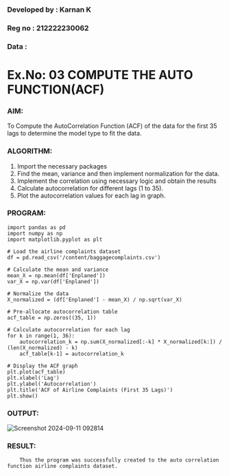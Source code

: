 ### Developed by : Karnan K
### Reg no : 212222230062
### Data :
# Ex.No: 03   COMPUTE THE AUTO FUNCTION(ACF)

### AIM:
To Compute the AutoCorrelation Function (ACF) of the data for the first 35 lags to determine the model
type to fit the data.
### ALGORITHM:
1. Import the necessary packages
2. Find the mean, variance and then implement normalization for the data.
3. Implement the correlation using necessary logic and obtain the results
4. Calculate autocorrelation for different lags (1 to 35).
5. Plot the autocorrelation values for each lag in graph.
### PROGRAM:
```
import pandas as pd
import numpy as np
import matplotlib.pyplot as plt

# Load the airline complaints dataset
df = pd.read_csv('/content/baggagecomplaints.csv')

# Calculate the mean and variance
mean_X = np.mean(df['Enplaned'])
var_X = np.var(df['Enplaned'])

# Normalize the data
X_normalized = (df['Enplaned'] - mean_X) / np.sqrt(var_X)

# Pre-allocate autocorrelation table
acf_table = np.zeros((35, 1))

# Calculate autocorrelation for each lag
for k in range(1, 36):
    autocorrelation_k = np.sum(X_normalized[:-k] * X_normalized[k:]) / (len(X_normalized) - k)
    acf_table[k-1] = autocorrelation_k

# Display the ACF graph
plt.plot(acf_table)
plt.xlabel('Lag')
plt.ylabel('Autocorrelation')
plt.title('ACF of Airline Complaints (First 35 Lags)')
plt.show()
```
### OUTPUT:

![Screenshot 2024-09-11 092814](https://github.com/user-attachments/assets/7ef36b7d-2740-49f4-a713-bbe5c28b0c64)

### RESULT:
        Thus the program was successfully created to the auto correlation function airline complaints dataset.
